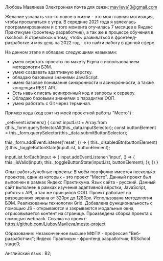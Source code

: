 Любовь Мавлиева
Электронная почта для связи: mavlieva13@gmail.com

Желание узнавать что-то новое в жизни - это моя главная мотивация, чтобы просыпаться с утра. В середине 2021 года я увлеклась программированием и с того момента отучилась 7 месяцев в Яндекс Практикуме (фронтенд-разработчик), а так же в процессе обучения в rsschool. 
Я стремлюсь к тому, чтобы развиваться в фронтенд-разработке и моя цель на 2022 год - это найти работу в данной сфере.

На данном этапе я обладаю следующими навыками:
- умею верстать проекты по макету Figma с использованием методологии БЭМ.
- умею создавать адаптивную вёрстку.
- обладаю базовыми знаниями JavaScript.
- имею базовое понимание синхронности и асинхронности, а также концепции REST API. 
- Есть навык писать асинхронный код и запросы к серверу.
- Обладаю базовыми знаниями о парадигме ООП.
- умею работать с Git через терминал.

Пример кода (код взят из моей проектной работы "Место") :

_setEventListeners() {
  const inputList = Array.from (this._form.querySelectorAll(this._data.inputSelector);
  const buttonElement = this._form.querySelector(this._data.submitButtonSelector);

  this._form.addEventListener('reset', () => {
    this._disabledBtn(buttonElement)
  })
  this._toggleButtonState(inputList, buttonElement);

  inputList.forEach(input => {
    input.addEventListener('input', () => {
      this._isValid(input);
      this._toggleButtonState(inputList, buttonElement);
    });
  })
}

Опыт работы/учебные проекты:
В моём портфолио имеется несколько проектов, один из которых - это проект "Место".
Данный проект был выполнен в рамках Яндекс Практикума. Язык сайта - русский. Данный сайт выполнен в рамках изучения адаптивной вёрстки, JavaScript, работы с API, а так же принципов ООП. Проект работает на разрешениях экрана от 320px до 1280px. Использована методология БЭМ. Реализованны технологии Grid. Добавлена функциональность с помощью JS - открываются и закрываются модальные окна, отрисовывается контент на странице. Произведена сборка проекта с помощью webpack. Ссылка на проект: https://github.com/LiubovMavlieva/mesto-project 

Образование:
Незаконченное высшее МФПУ - профессия "Веб-разработчик";
Яндекс Практикум - фронтенд разработчик;
RSSchool stage0;

Английский язык : B2;